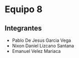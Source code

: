 # Equipo 8

## Integrantes

- Pablo De Jesus Garcia Vega
- Nixon Daniel Lizcano Santana
- Emanuel Velez Mariaca
